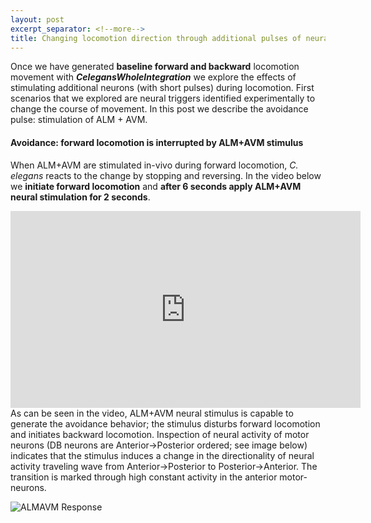 ```yaml
---
layout: post
excerpt_separator: <!--more-->
title: Changing locomotion direction through additional pulses of neural stimuli (Avoidance)
---
```


<!--more-->

Once we have generated **baseline forward and backward** locomotion movement with **_CelegansWholeIntegration_** we explore the effects of stimulating additional neurons (with short pulses) during locomotion. First scenarios that we explored are neural triggers identified experimentally to change the course of movement. In this post we describe the avoidance pulse: stimulation of ALM + AVM.

#### Avoidance: forward locomotion is interrupted by ALM+AVM stimulus

When ALM+AVM are stimulated in-vivo during forward locomotion, _C. elegans_ reacts to the change by stopping and reversing. In the video below we **initiate forward locomotion** and **after 6 seconds apply ALM+AVM neural stimulation for 2 seconds**. 

<iframe width="560" height="315" src="https://www.youtube.com/embed/klOJb0DDGGU" frameborder="0" allow="accelerometer; autoplay; encrypted-media; gyroscope; picture-in-picture" allowfullscreen></iframe>
<!--more-->
As can be seen in the video, ALM+AVM neural stimulus is capable to generate the avoidance behavior; the stimulus disturbs forward locomotion and initiates backward locomotion. Inspection of neural activity of motor neurons (DB neurons are Anterior->Posterior ordered; see image below) indicates that the stimulus induces a change in the directionality of neural activity traveling wave from Anterior->Posterior to Posterior->Anterior. The transition is marked through high constant activity in the anterior motor-neurons.

![ALMAVM Response](/CelegansWholeIntegration/media/ALMAVM.png)

